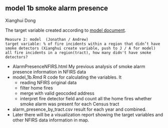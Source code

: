## model 1b smoke alarm presence

Xianghui Dong

The target variable created according to [model document](https://docs.google.com/document/d/1oJN-QwLVqFHOvrRNtW2KEAkNZ-PuFiqTwa8y3iXx1Sg/edit).

	Measure 2: model  (Jonathan / Andrew)
	target variable: % of fire incidents within a region that didn’t have smoke detectors (Xianghui create variable, push to J / A for model)
	all fire incidents in a region(tract), how many didn't have smoke detectors? 


- AlarmPresenceNFIRS.html 
	My previous analysis of smoke alarm presence information in NFIRS data
- model_1b.Rmd
	R code for calculating the variables. It 
	- reading NFIRS original data
	- filter home fires
	- merge with valid geocoded address
	- interpret fire detector field and count all the home fires whether smoke alarm was present for each Census tract
- alarm_presence_by_tract.csv
	result for each year and combined.
- Later there will be a visualization report showing the target variables and other NFIRS data information in map.	
